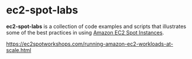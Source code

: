 ec2-spot-labs
=============

**ec2-spot-labs** is a collection of code examples and scripts that illustrates some of the best practices in using [Amazon EC2 Spot Instances](https://aws.amazon.com/ec2/purchasing-options/spot-instances/).

https://ec2spotworkshops.com/running-amazon-ec2-workloads-at-scale.html


